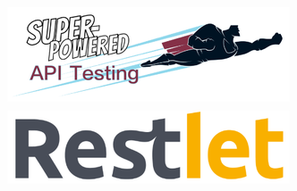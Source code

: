 [![Super-Powered API Testing](../Images/Title-Banner.png)](http://bigstickcarpet.com/super-powered-api-testing)

[![Postman](./Images/Logo.png)](https://restlet.com/)
